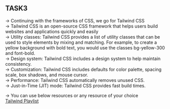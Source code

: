 ## TASK3

-> Continuing with the frameworks of CSS, we go for Tailwind CSS <br>
-> Tailwind CSS is an open-source CSS framework that helps users build websites and applications quickly and easily <br>
-> Utility classes: Tailwind CSS provides a list of utility classes that can be used to style elements by mixing and matching. For example, to create a yellow background with bold text, you would use the classes bg-yellow-300 and font-bold. <br> 
-> Design system: Tailwind CSS includes a design system to help maintain consistency. <br>
-> Customization: Tailwind CSS includes defaults for color palette, spacing scale, box shadows, and mouse cursor. <br>
-> Performance: Tailwind CSS automatically removes unused CSS. <br>
-> Just-in-Time (JIT) mode: Tailwind CSS provides fast build times. <br>

-> You can use below resources or any resource of your choice <br>
[Tailwind Playlist](https://www.youtube.com/watch?v=bxmDnn7lrnk&list=PL4cUxeGkcC9gpXORlEHjc5bgnIi5HEGhw)
